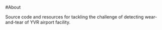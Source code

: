 #About

Source code and resources for tackling the challenge of detecting wear-and-tear of YVR airport facility.
